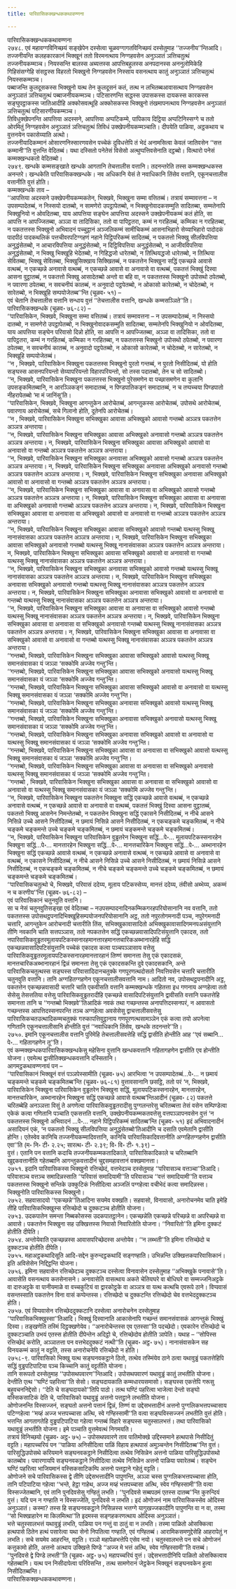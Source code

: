 ```yaml
---
title: पारिवासिकक्खन्धककथावण्णना

---
```

पारिवासिकक्खन्धककथावण्णना  
२७४८. एवं महावग्गविनिच्छयं सङ्खेपेन दस्सेत्वा चूळवग्गागतविनिच्छयं दस्सेतुमाह ‘‘तज्जनीय’’न्तिआदि। तज्जनीयन्ति कलहकारकानं भिक्खूनं ततो विरमनत्थाय निग्गहवसेन अनुञ्ञातं ञत्तिचतुत्थं तज्जनीयकम्मञ्च। नियस्सन्ति बालस्स अब्यत्तस्स आपत्तिबहुलस्स अनपदानस्स अननुलोमिकेहि गिहिसंसग्गेहि संसट्ठस्स विहरतो भिक्खुनो निग्गहवसेन निस्साय वसनत्थाय कातुं अनुञ्ञातं ञत्तिचतुत्थं नियस्सकम्मञ्च।  
पब्बाजन्ति कुलदूसकस्स भिक्खुनो यत्थ तेन कुलदूसनं कतं, तत्थ न लभितब्बआवासत्थाय निग्गहवसेन अनुञ्ञातं ञत्तिचतुत्थं पब्बाजनीयकम्मञ्च। पटिसारणन्ति सद्धस्स उपासकस्स दायकस्स कारकस्स सङ्घुपट्ठाकस्स जातिआदीहि अक्कोसवत्थूहि अक्कोसकस्स भिक्खुनो तंखमापनत्थाय निग्गहवसेन अनुञ्ञातं ञत्तिचतुत्थं पटिसारणीयकम्मञ्च।  
तिविधुक्खेपनन्ति आपत्तिया अदस्सने, आपत्तिया अप्पटिकम्मे, पापिकाय दिट्ठिया अप्पटिनिस्सग्गे च ततो ओरमितुं निग्गहवसेन अनुञ्ञातं ञत्तिचतुत्थं तिविधं उक्खेपनीयकम्मञ्चाति। दीपयेति पाळिया, अट्ठकथाय च वुत्तनयेन पकासेय्याति अत्थो।  
तज्जनीयादिकम्मानं ओसारणनिस्सारणवसेन पच्चेकं दुविधत्तेपि तं भेदं अनामसित्वा केवलं जातिवसेन ‘‘सत्त कम्मानी’’ति वुत्तन्ति वेदितब्बं। यथा दस्सितो पनेतेसं विसेसो अत्थुप्पत्तिवसेनाति दट्ठब्बो। वित्थारो पनेसं कम्मक्खन्धकतो वेदितब्बो।  
२७४९. खन्धके कम्मसङ्खाते खन्धके आगतानि तेचत्तालीस वत्तानि। तदनन्तरेति तस्स कम्मक्खन्धकस्स अनन्तरे। खन्धकेति पारिवासिकक्खन्धके। नव अधिकानि येसं ते नवाधिकानि तिंसेव वत्तानि, एकूनचत्तालीस वत्तानीति वुत्तं होति।  
कम्मक्खन्धके ताव –  
‘‘आपत्तिया अदस्सने उक्खेपनीयकम्मकतेन, भिक्खवे, भिक्खुना सम्मा वत्तितब्बं। तत्रायं सम्मावत्तना – न उपसम्पादेतब्बं, न निस्सयो दातब्बो, न सामणेरो उपट्ठापेतब्बो, न भिक्खुनोवादकसम्मुति सादितब्बा, सम्मतेनापि भिक्खुनियो न ओवदितब्बा, याय आपत्तिया सङ्घेन आपत्तिया अदस्सने उक्खेपनीयकम्मं कतं होति, सा आपत्ति न आपज्जितब्बा, अञ्ञा वा तादिसिका, ततो वा पापिट्ठतरा, कम्मं न गरहितब्बं, कम्मिका न गरहितब्बा, न पकतत्तस्स भिक्खुनो अभिवादनं पच्चुट्ठानं अञ्जलिकम्मं सामीचिकम्मं आसनाभिहारो सेय्याभिहारो पादोदकं पादपीठं पादकथलिकं पत्तचीवरपटिग्गहणं नहाने पिट्ठिपरिकम्मं सादितब्बं, न पकतत्तो भिक्खु सीलविपत्तिया अनुद्धंसेतब्बो, न आचारविपत्तिया अनुद्धंसेतब्बो, न दिट्ठिविपत्तिया अनुद्धंसेतब्बो, न आजीवविपत्तिया अनुद्धंसेतब्बो, न भिक्खु भिक्खूहि भेदेतब्बो, न गिहिद्धजो धारेतब्बो, न तित्थियद्धजो धारेतब्बो, न तित्थिया सेवितब्बा, भिक्खू सेवितब्बा, भिक्खुसिक्खाय सिक्खितब्बं, न पकतत्तेन भिक्खुना सद्धिं एकच्छन्ने आवासे वत्थब्बं, न एकच्छन्ने अनावासे वत्थब्बं, न एकच्छन्ने आवासे वा अनावासे वा वत्थब्बं, पकतत्तं भिक्खुं दिस्वा आसना वुट्ठातब्बं, न पकतत्तो भिक्खु आसादेतब्बो अन्तो वा बहि वा, न पकतत्तस्स भिक्खुनो उपोसथो ठपेतब्बो, न पवारणा ठपेतब्बा, न सवचनीयं कातब्बं, न अनुवादो पट्ठपेतब्बो, न ओकासो कारेतब्बो, न चोदेतब्बो, न सारेतब्बो, न भिक्खूहि सम्पयोजेतब्ब’’न्ति (चूळव॰ ५१) –  
एवं चेतानि तेचत्तालीस वत्तानि सन्धाय वुत्तं ‘‘तेचत्तालीस वत्तानि, खन्धके कम्मसञ्ञिते’’ति।  
पारिवासिकक्खन्धके (चूळव॰ ७६-८२) –  
‘‘पारिवासिकेन, भिक्खवे, भिक्खुना सम्मा वत्तितब्बं। तत्रायं सम्मावत्तना – न उपसम्पादेतब्बं, न निस्सयो दातब्बो, न सामणेरो उपट्ठापेतब्बो, न भिक्खुनोवादकसम्मुति सादितब्बा, सम्मतेनपि भिक्खुनियो न ओवदितब्बा, याय आपत्तिया सङ्घेन परिवासो दिन्नो होति, सा आपत्ति न आपज्जितब्बा, अञ्ञा वा तादिसिका, ततो वा पापिट्ठतरा, कम्मं न गरहितब्बं, कम्मिका न गरहितब्बा, न पकतत्तस्स भिक्खुनो उपोसथो ठपेतब्बो, न पवारणा ठपेतब्बा, न सवचनीयं कातब्बं, न अनुवादो पट्ठपेतब्बो, न ओकासो कारेतब्बो, न चोदेतब्बो, न सारेतब्बो, न भिक्खूहि सम्पयोजेतब्बं।  
‘‘न , भिक्खवे, पारिवासिकेन भिक्खुना पकतत्तस्स भिक्खुनो पुरतो गन्तब्बं, न पुरतो निसीदितब्बं, यो होति सङ्घस्स आसनपरियन्तो सेय्यापरियन्तो विहारपरियन्तो, सो तस्स पदातब्बो, तेन च सो सादितब्बो।  
‘‘न, भिक्खवे, पारिवासिकेन भिक्खुना पकतत्तस्स भिक्खुनो पुरेसमणेन वा पच्छासमणेन वा कुलानि उपसङ्कमितब्बानि, न आरञ्ञिकङ्गं समादातब्बं, न पिण्डपातिकङ्गं समादातब्बं, न च तप्पच्चया पिण्डपातो नीहरापेतब्बो ‘मा मं जानिंसू’ति।  
‘‘पारिवासिकेन, भिक्खवे, भिक्खुना आगन्तुकेन आरोचेतब्बं, आगन्तुकस्स आरोचेतब्बं, उपोसथे आरोचेतब्बं, पवारणाय आरोचेतब्बं, सचे गिलानो होति, दूतेनपि आरोचेतब्बं।  
‘‘न , भिक्खवे, पारिवासिकेन भिक्खुना सभिक्खुका आवासा अभिक्खुको आवासो गन्तब्बो अञ्ञत्र पकतत्तेन अञ्ञत्र अन्तराया।  
‘‘न, भिक्खवे, पारिवासिकेन भिक्खुना सभिक्खुका आवासा अभिक्खुको अनावासो गन्तब्बो अञ्ञत्र पकतत्तेन अञ्ञत्र अन्तराया। न, भिक्खवे, पारिवासिकेन भिक्खुना सभिक्खुका आवासा अभिक्खुको आवासो वा अनावासो वा गन्तब्बो अञ्ञत्र पकतत्तेन अञ्ञत्र अन्तराया।  
‘‘न, भिक्खवे, पारिवासिकेन भिक्खुना सभिक्खुका अनावासा अभिक्खुको आवासो गन्तब्बो अञ्ञत्र पकतत्तेन अञ्ञत्र अन्तराया। न, भिक्खवे, पारिवासिकेन भिक्खुना सभिक्खुका अनावासा अभिक्खुको अनावासो गन्तब्बो अञ्ञत्र पकतत्तेन अञ्ञत्र अन्तराया। न, भिक्खवे, पारिवासिकेन भिक्खुना सभिक्खुका अनावासा अभिक्खुको आवासो वा अनावासो वा गन्तब्बो अञ्ञत्र पकतत्तेन अञ्ञत्र अन्तराया।  
‘‘न, भिक्खवे, पारिवासिकेन भिक्खुना सभिक्खुका आवासा वा अनावासा वा अभिक्खुको आवासो गन्तब्बो अञ्ञत्र पकतत्तेन अञ्ञत्र अन्तराया। न, भिक्खवे, पारिवासिकेन भिक्खुना सभिक्खुका आवासा वा अनावासा वा अभिक्खुको अनावासो गन्तब्बो अञ्ञत्र पकतत्तेन अञ्ञत्र अन्तराया। न, भिक्खवे, पारिवासिकेन भिक्खुना सभिक्खुका आवासा वा अनावासा वा अभिक्खुको आवासो वा अनावासो वा गन्तब्बो अञ्ञत्र पकतत्तेन अञ्ञत्र अन्तराया।  
‘‘न, भिक्खवे, पारिवासिकेन भिक्खुना सभिक्खुका आवासा सभिक्खुको आवासो गन्तब्बो यत्थस्सु भिक्खू नानासंवासका अञ्ञत्र पकतत्तेन अञ्ञत्र अन्तराया। न, भिक्खवे, पारिवासिकेन भिक्खुना सभिक्खुका आवासा सभिक्खुको अनावासो गन्तब्बो यत्थस्सु भिक्खू नानासंवासका अञ्ञत्र पकतत्तेन अञ्ञत्र अन्तराया। न, भिक्खवे, पारिवासिकेन भिक्खुना सभिक्खुका आवासा सभिक्खुको आवासो वा अनावासो वा गन्तब्बो यत्थस्सु भिक्खू नानासंवासका अञ्ञत्र पकतत्तेन अञ्ञत्र अन्तराया।  
‘‘न, भिक्खवे, पारिवासिकेन भिक्खुना सभिक्खुका अनावासा सभिक्खुको आवासो गन्तब्बो यत्थस्सु भिक्खू नानासंवासका अञ्ञत्र पकतत्तेन अञ्ञत्र अन्तराया। न, भिक्खवे, पारिवासिकेन भिक्खुना सभिक्खुका अनावासा सभिक्खुको अनावासो गन्तब्बो यत्थस्सु भिक्खू नानासंवासका अञ्ञत्र पकतत्तेन अञ्ञत्र अन्तराया। न, भिक्खवे, पारिवासिकेन भिक्खुना सभिक्खुका अनावासा सभिक्खुको आवासो वा अनावासो वा गन्तब्बो यत्थस्सु भिक्खू नानासंवासका अञ्ञत्र पकतत्तेन अञ्ञत्र अन्तराया।  
‘‘न, भिक्खवे, पारिवासिकेन भिक्खुना सभिक्खुका आवासा वा अनावासा वा सभिक्खुको आवासो गन्तब्बो यत्थस्सु भिक्खू नानासंवासका अञ्ञत्र पकतत्तेन अञ्ञत्र अन्तराया। न, भिक्खवे, पारिवासिकेन भिक्खुना सभिक्खुका आवासा वा अनावासा वा सभिक्खुको अनावासो गन्तब्बो यत्थस्सु भिक्खू नानासंवासका अञ्ञत्र पकतत्तेन अञ्ञत्र अन्तराया। न, भिक्खवे, पारिवासिकेन भिक्खुना सभिक्खुका आवासा वा अनावासा वा सभिक्खुको आवासो वा अनावासो वा गन्तब्बो यत्थस्सु भिक्खू नानासंवासका अञ्ञत्र पकतत्तेन अञ्ञत्र अन्तराया।  
‘‘गन्तब्बो, भिक्खवे, पारिवासिकेन भिक्खुना सभिक्खुका आवासा सभिक्खुको आवासो यत्थस्सु भिक्खू समानसंवासका यं जञ्ञा ‘सक्कोमि अज्जेव गन्तु’न्ति।  
‘‘गन्तब्बो, भिक्खवे, पारिवासिकेन भिक्खुना सभिक्खुका आवासा सभिक्खुको अनावासो यत्थस्सु भिक्खू समानसंवासका यं जञ्ञा ‘सक्कोमि अज्जेव गन्तु’न्ति।  
‘‘गन्तब्बो, भिक्खवे, पारिवासिकेन भिक्खुना सभिक्खुका आवासा सभिक्खुको आवासो वा अनावासो वा यत्थस्सु भिक्खू समानसंवासका यं जञ्ञा ‘सक्कोमि अज्जेव गन्तु’न्ति।  
‘‘गन्तब्बो, भिक्खवे, पारिवासिकेन भिक्खुना सभिक्खुका अनावासा सभिक्खुको आवासो यत्थस्सु भिक्खू समानसंवासका यं जञ्ञा ‘सक्कोमि अज्जेव गन्तु’न्ति।  
‘‘गन्तब्बो, भिक्खवे, पारिवासिकेन भिक्खुना सभिक्खुका अनावासा सभिक्खुको अनावासो यत्थस्सु भिक्खू समानसंवासका यं जञ्ञा ‘सक्कोमि अज्जेव गन्तु’न्ति।  
‘‘गन्तब्बो, भिक्खवे, पारिवासिकेन भिक्खुना सभिक्खुका अनावासा सभिक्खुको आवासो वा अनावासो वा यत्थस्सु भिक्खू समानसंवासका यं जञ्ञा ‘सक्कोमि अज्जेव गन्तु’न्ति।  
‘‘गन्तब्बो, भिक्खवे, पारिवासिकेन भिक्खुना सभिक्खुका आवासा वा अनावासा वा सभिक्खुको आवासो यत्थस्सु भिक्खू समानसंवासका यं जञ्ञा ‘सक्कोमि अज्जेव गन्तु’न्ति।  
‘‘गन्तब्बो, भिक्खवे, पारिवासिकेन भिक्खुना सभिक्खुका आवासा वा अनावासा वा सभिक्खुको अनावासो यत्थस्सु भिक्खू समानसंवासका यं जञ्ञा ‘सक्कोमि अज्जेव गन्तु’न्ति।  
‘‘गन्तब्बो , भिक्खवे, पारिवासिकेन भिक्खुना सभिक्खुका आवासा वा अनावासा वा सभिक्खुको आवासो वा अनावासो वा यत्थस्सु भिक्खू समानसंवासका यं जञ्ञा ‘सक्कोमि अज्जेव गन्तु’न्ति।  
‘‘न, भिक्खवे, पारिवासिकेन भिक्खुना पकतत्तेन भिक्खुना सद्धिं एकच्छन्ने आवासे वत्थब्बं, न एकच्छन्ने अनावासे वत्थब्बं, न एकच्छन्ने आवासे वा अनावासे वा वत्थब्बं, पकतत्तं भिक्खुं दिस्वा आसना वुट्ठातब्बं, पकतत्तो भिक्खु आसनेन निमन्तेतब्बो, न पकतत्तेन भिक्खुना सद्धिं एकासने निसीदितब्बं, न नीचे आसने निसिन्ने उच्चे आसने निसीदितब्बं, न छमायं निसिन्ने आसने निसीदितब्बं, न एकचङ्कमे चङ्कमितब्बं, न नीचे चङ्कमे चङ्कमन्ते उच्चे चङ्कमे चङ्कमितब्बं, न छमायं चङ्कमन्ते चङ्कमे चङ्कमितब्बं।  
‘‘न, भिक्खवे, पारिवासिकेन भिक्खुना पारिवासिकेन वुड्ढतरेन भिक्खुना सद्धिं…पे॰… मूलायपटिकस्सनारहेन भिक्खुना सद्धिं…पे॰… मानत्तारहेन भिक्खुना सद्धिं…पे॰… मानत्तचारिकेन भिक्खुना सद्धिं…पे॰… अब्भानारहेन भिक्खुना सद्धिं एकच्छन्ने आवासे वत्थब्बं, न एकच्छन्ने अनावासे वत्थब्बं, न एकच्छन्ने आवासे वा अनावासे वा वत्थब्बं, न एकासने निसीदितब्बं, न नीचे आसने निसिन्ने उच्चे आसने निसीदितब्बं, न छमायं निसिन्ने आसने निसीदितब्बं, न एकचङ्कमे चङ्कमितब्बं, न नीचे चङ्कमे चङ्कमन्ते उच्चे चङ्कमे चङ्कमितब्बं, न छमायं चङ्कमन्ते चङ्कमे चङ्कमितब्बं।  
‘‘पारिवासिकचतुत्थो चे, भिक्खवे, परिवासं ददेय्य, मूलाय पटिकस्सेय्य, मानत्तं ददेय्य, तंवीसो अब्भेय्य, अकम्मं न च करणीय’’न्ति (चूळव॰ ७६-८२) –  
एवं पारिवासिकानं चतुनवुति वत्तानि।  
सा च नेसं चतुनवुतिसङ्खा एवं वेदितब्बा – नउपसम्पादनादिनकम्मिकगरहपरियोसानानि नव वत्तानि, ततो पकतत्तस्स उपोसथट्ठपनादिभिक्खूहिसम्पयोजनपरियोसानानि अट्ठ, ततो नपुरतोगमनादी पञ्च, नपुरेगमनादी चत्तारि, आगन्तुकेन आरोचनादी चत्तारीति तिंस, सभिक्खुकावासादितो अभिक्खुकावासादिगमनपअसंयुत्तानि तीणि नवकानि चाति सत्तपञ्ञास, ततो नपकतत्तेन सद्धिं एकच्छन्नवासादिपटिसंयुत्तानि एकादस, ततो नपारिवासिकवुड्ढतरमूलायपटिकस्सनारहमानत्तारहमानत्तचारिकअब्भानारहेहि सद्धिं एकच्छन्नवासादिपटिसंयुत्तानि पच्चेकं एकादस कत्वा पञ्चपञ्ञासाय वत्तेसु पारिवासिकवुड्ढतरमूलायपटिकस्सनारहमानत्तारहानं तिण्णं समानत्ता तेसु एकं एकादसकं, मानत्तचारिकअब्भानारहानं द्विन्नं समानत्ता तेसु एकं एकादसकन्ति दुवे एकादसकानि, अन्ते पारिवासिकचतुत्थस्स सङ्घस्स परिवासादिदानचतुक्के गणपूरणत्थदोसतो निवत्तिवसेन चत्तारि चत्तारीति चतुनवुति वत्तानि। तानि अग्गहितग्गहणेन एकूनचत्तालीसवत्तानि नाम। आदितो नव, उपोसथट्ठपनादीनि अट्ठ, पकतत्तेन एकच्छन्नवासादी चत्तारि चाति एकवीसति वत्तानि कम्मक्खन्धके गहितत्ता इध गणनाय अग्गहेत्वा ततो सेसेसु तेसत्ततिया वत्तेसु पारिवासिकवुड्ढतरादीहि एकच्छन्ने वासादिपटिसंयुत्तानि द्वावीसति वत्तानि पकतत्तेहि समानत्ता तानि च ‘‘गन्तब्बो भिक्खवे’’तिआदिकं नवकं तथा गच्छन्तस्स अनापत्तिदस्सनपरं, न आवासतो गच्छन्तस्स आपत्तिदस्सनपरन्ति तञ्च अग्गहेत्वा अवसेसेसु द्वाचत्तालीसवत्तेसु पारिवासिकचतउत्थादिकम्मचतुक्कं गरुकापत्तिवुट्ठानाय गणपूरणत्थसामञ्ञेन एकं कत्वा तयो अपनेत्वा गणितानि एकूनचत्तालीसानि होन्तीति वुत्तं ‘‘नवाधिकानि तिंसेव, खन्धके तदनन्तरे’’ति।  
२७५०. इमानि एकूनचत्तालीस वत्तानि पुरिमेहि तेचत्तालीसवत्तेहि सद्धिं द्वासीति होन्तीति आह ‘‘एवं सब्बानि…पे॰… गहितागहणेन तू’’ति।  
एवं कम्मक्खन्धकपारिवासिकक्खन्धकेसु महेसिना वुत्तानि खन्धकवत्तानि गहितागहणेन द्वासीति एव होन्तीति योजना। एवमेत्थ द्वासीतिक्खन्धकवत्तानि दस्सितानि।  
आगमट्ठकथावण्णनायं पन –  
‘‘पारिवासिकानं भिक्खूनं वत्तं पञ्ञपेस्सामीति (चूळव॰ ७५) आरभित्वा ‘न उपसम्पादेतब्बं…पे॰… न छमायं चङ्कमन्ते चङ्कमे चङ्कमितब्ब’न्ति (चूळव॰ ७६-८१) वुत्तावसानानि छसट्ठि, ततो परं ‘न, भिक्खवे, पारिवासिकेन भिक्खुना पारिवासिकेन वुड्ढतरेन भिक्खुना सद्धिं, मूलायपटिकस्सनारहेन, मानत्तारहेन, मानत्तचारिकेन, अब्भानारहेन भिक्खुना सद्धिं एकच्छन्ने आवासे वत्थब्ब’न्तिआदीनं (चूळव॰ ८२) पकतत्ते चरितब्बेहि अनञ्ञत्ता विसुं ते अगणेत्वा पारिवासिकवुड्ढतरादीसु पुग्गलन्तरेसु चरितब्बत्ता तेसं वसेन सम्पिण्डेत्वा एकेकं कत्वा गणितानि पञ्चाति एकसत्तति वत्तानि, उक्खेपनीयकम्मकतवत्तेसु वत्तपञ्ञापनवसेन वुत्तं ‘न पकतत्तस्स भिक्खुनो अभिवादनं …पे॰… नहाने पिट्ठिपरिकम्मं सादितब्ब’न्ति (चूळव॰ ५१) इदं अभिवादनादीनं असादियनं एकं, ‘न पकतत्तो भिक्खु सीलविपत्तिया अनुद्धंसेतब्बो’तिआदीनि च दसाति एवमेतानि द्वासीति होन्ति। एतेस्वेव कानिचि तज्जनीयकम्मादिवत्तानि, कानिचि पारिवासिकादिवत्तानीति अग्गहितग्गहणेन द्वासीति एवा’’ति (म॰ नि॰ टी॰ २.२५; सारत्थ॰ टी॰ २.३९; वि॰ वि॰ टी॰ १.३९) –  
वुत्तं। एतानि पन वत्तानि कदाचि तज्जनीयकम्मकतादिकाले, पारिवासिकादिकाले च चरितब्बानि खुद्दकवत्तानीति गहेतब्बानि आगन्तुकवत्तादीनं चुद्दसमहावत्तानं वक्खमानत्ता।  
२७५१. इदानि पारिवासिकस्स भिक्खुनो रत्तिच्छेदं, वत्तभेदञ्च दस्सेतुमाह ‘‘परिवासञ्च वत्तञ्चा’’तिआदि। परिवासञ्च वत्तञ्च समादिन्नस्साति ‘‘परिवासं समादियामी’’ति परिवासञ्च ‘‘वत्तं समादियामी’’ति वत्तञ्च पकतत्तस्स भिक्खुनो सन्तिके उक्कुटिकं निसीदित्वा अञ्जलिं पग्गहेत्वा वचीभेदं कत्वा समादिन्नस्स। भिक्खुनोति पारिवासिकस्स भिक्खुनो।  
२७५२. सहवासादयो ‘‘एकच्छन्ने’’तिआदिना सयमेव वक्खति। सहवासो, विनावासो, अनारोचनमेव चाति इमेहि तीहि पारिवासिकभिक्खुस्स रत्तिच्छेदो च दुक्कटञ्च होतीति योजना।  
२७५३. उदकपातेन समन्ता निब्बकोसस्स उदकपातट्ठानेन। एकच्छन्नेति एकच्छन्ने परिच्छन्ने वा अपरिच्छन्ने वा आवासे। पकतत्तेन भिक्खुना सह उक्खित्तस्स निवासो निवारितोति योजना। ‘‘निवारितो’’ति इमिना दुक्कटं होतीति दीपेति।  
२७५४. अन्तोयेवाति एकच्छन्नस्स आवासपरिच्छेदस्स अन्तोयेव। ‘‘न लब्भती’’ति इमिना रत्तिच्छेदो च दुक्कटञ्च होतीति दीपेति।  
२७५५. महाअट्ठकथादिसूति आदि-सद्देन कुरुन्दट्ठकथादिं सङ्गण्हाति। उभिन्नन्ति उक्खित्तकपारिवासिकानं। इति अविसेसेन निद्दिट्ठन्ति योजना।  
२७५६. इमिना सहवासेन रत्तिच्छेदञ्च दुक्कटञ्च दस्सेत्वा विनावासेन दस्सेतुमाह ‘‘अभिक्खुके पनावासे’’ति। आवासेति वसनत्थाय कतसेनासने। अनावासेति वासत्थाय अकते चेतियघरे वा बोधिघरे वा सम्मज्जनिअट्टके वा दारुअट्टके वा पानीयमाळे वा वच्चकुटियं वा द्वारकोट्ठके वा अञ्ञत्र वा यत्थ कत्थचि एवरूपे ठाने। विप्पवासं वसन्तस्साति पकतत्तेन विना वासं कप्पेन्तस्स। रत्तिच्छेदो च दुक्कटन्ति रत्तिच्छेदो चेव वत्तभेददुक्कटञ्च होति।  
२७५७. एवं विप्पवासेन रत्तिच्छेददुक्कटानि दस्सेत्वा अनारोचनेन दस्सेतुमाह ‘‘पारिवासिकभिक्खुस्सा’’तिआदि। भिक्खुं दिस्वानाति आकासेनापि गच्छन्तं समानसंवासकं आगन्तुकं भिक्खुं दिस्वा। तङ्खणेति तस्मिं दिट्ठक्खणेयेव। ‘‘अनारोचेन्तस्स एव एतस्सा’’ति पदच्छेदो। एवकारेन रत्तिच्छेदो च दुक्कटञ्चाति उभयं एतस्स होतीति दीपेन्तेन अदिट्ठो चे, रत्तिच्छेदोव होतीति ञापेति। यथाह – ‘‘सोपिस्स रत्तिच्छेदं करोति, अञ्ञातत्ता पन वत्तभेददुक्कटं नत्थी’’ति (चूळव॰ अट्ठ॰ ७५)। नानासंवासकेन सह विनयकम्मं कातुं न वट्टति, तस्स अनारोचनेपि रत्तिच्छेदो न होति।  
२७५८-९. पारिवासिको भिक्खु यत्थ सङ्घनवकट्ठाने ठितो, तत्थेव तस्मिंयेव ठाने ठत्वा यथावुड्ढं पकतत्तेहिपि सद्धिं वुड्ढपटिपाटिया पञ्च किच्चानि कातुं वट्टतीति योजना।  
तानि सरूपतो दस्सेतुमाह ‘‘उपोसथपवारण’’न्तिआदि। उपोसथपवारणं यथावुड्ढं कातुं लभतीति योजना। देन्तीति एत्थ ‘‘घण्टिं पहरित्वा’’ति सेसो। सङ्घदायकाति कम्मधारयसमासो। सङ्घस्स एकत्तेपि गरूसु बहुवचननिद्देसो। ‘‘देति चे सङ्घदायको’’तिपि पाठो। तत्थ घण्टिं पहरित्वा भाजेत्वा देन्तो सङ्घो वस्सिकसाटिकं देति चे, पारिवासिको यथावुड्ढं अत्तनो पत्तट्ठाने लभतीति योजना।  
ओणोजनन्ति विस्सज्जनं, सङ्घतो अत्तनो पत्तानं द्विन्नं, तिण्णं वा उद्देसभत्तादीनं अत्तनो पुग्गलिकभत्तपच्चासाय पटिग्गहेत्वा ‘‘मय्हं अज्ज भत्तपच्चासा अत्थि, स्वे गण्हिस्सामी’’ति वत्वा सङ्घविस्सज्जनं लभतीति वुत्तं होति। भत्तन्ति आगतागतेहि वुड्ढपटिपाटिया गहेत्वा गन्तब्बं विहारे सङ्घस्स चतुस्सालभत्तं। तथा पारिवासिको यथावुड्ढं लभतीति योजना। इमे पञ्चाति वुत्तमेवत्थं निगमयति।  
तत्रायं विनिच्छयो (चूळव॰ अट्ठ॰ ७५) – उपोसथपवारणे ताव पातिमोक्खे उद्दिस्समाने हत्थपासे निसीदितुं वट्टति। महापच्चरियं पन ‘‘पाळिया अनिसीदित्वा पाळिं विहाय हत्थपासं अमुञ्चन्तेन निसीदितब्ब’’न्ति वुत्तं। पारिसुद्धिउपोसथे करियमाने सङ्घनवकट्ठाने निसीदित्वा तत्थेव निसिन्नेन अत्तनो पाळिया पारिसुद्धिउपोसथो कातब्बोव। पवारणायपि सङ्घनवकट्ठाने निसीदित्वा तत्थेव निसिन्नेन अत्तनो पाळिया पवारेतब्बं। सङ्घेन घण्टिं पहरित्वा भाजियमानं वस्सिकसाटिकम्पि अत्तनो पत्तट्ठाने गहेतुं वट्टति।  
ओणोजने सचे पारिवासिकस्स द्वे तीणि उद्देसभत्तादीनि पापुणन्ति, अञ्ञा चस्स पुग्गलिकभत्तपच्चासा होति, तानि पटिपाटिया गहेत्वा ‘‘भन्ते, हेट्ठा गाहेथ, अज्ज मय्हं भत्तपच्चासा अत्थि, स्वेव गण्हिस्सामी’’ति वत्वा विस्सज्जेतब्बानि, एवं तानि पुनदिवसेसु गण्हितुं लभति। ‘‘पुनदिवसे सब्बपठमं एतस्स दातब्ब’’न्ति कुरुन्दियं वुत्तं। यदि पन न गण्हाति न विस्सज्जेति, पुनदिवसे न लभति। इदं ओणोजनं नाम पारिवासिकस्सेव ओदिस्स अनुञ्ञातं। कस्मा? तस्स हि सङ्घनवकट्ठाने निसिन्नस्स भत्तग्गे यागुखज्जकादीनि पापुणन्ति वा न वा, तस्मा ‘‘सो भिक्खाहारेन मा किलमित्था’’ति इदमस्स सङ्गहकरणत्थाय ओदिस्स अनुञ्ञातं।  
भत्ते चतुस्सालभत्तं यथावुड्ढं लभति, पाळिया पन गन्तुं वा ठातुं वा न लभति। तस्मा पाळितो ओसक्कित्वा हत्थपासे ठितेन हत्थं पसारेत्वा यथा सेनो निपतित्वा गण्हाति, एवं गण्हितब्बं। आरामिकसमणुद्देसेहि आहरापेतुं न लभति। सचे सयमेव आहरन्ति, वट्टति। रञ्ञो महापेळभत्तेपि एसेव नयो। चतुस्सालभत्ते पन सचे ओणोजनं कत्तुकामो होति, अत्तनो अत्थाय उक्खित्ते पिण्डे ‘‘अज्ज मे भत्तं अत्थि, स्वेव गण्हिस्सामी’’ति वत्तब्बं। ‘‘पुनदिवसे द्वे पिण्डे लभती’’ति (चूळव॰ अट्ठ॰ ७५) महापच्चरियं वुत्तं। उद्देसभत्तादीनिपि पाळितो ओसक्कित्वाव गहेतब्बानि। यत्थ पन निसीदापेत्वा परिविसन्ति , तत्थ सामणेरानं जेट्ठकेन भिक्खूनं सङ्घनवकेन हुत्वा निसीदितब्बन्ति।  
पारिवासिकक्खन्धककथावण्णना।  